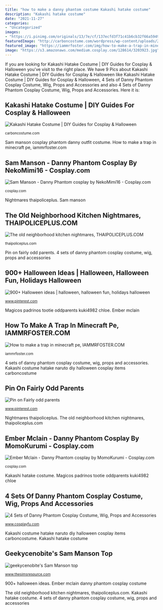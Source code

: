 ```yaml
---
title: "how to make a danny phantom costume Kakashi hatake costume"
description: "Kakashi hatake costume"
date: "2021-11-27"
categories:
- "Uncategorized"
images:
- "https://i.pinimg.com/originals/13/7e/cf/137ecfd3f71c41b6cb32f66a5949c7bf.png"
featuredImage: "http://carboncostume.com/wordpress/wp-content/uploads/2016/07/kakashihatake-costume.jpg"
featured_image: "https://iammrfoster.com/img/how-to-make-a-trap-in-minecraft-pe-2.jpg"
image: "https://s3.amazonaws.com/medium.cosplay.com/128614/3203923.jpg"
---
```


If you are looking for Kakashi Hatake Costume | DIY Guides for Cosplay &amp; Halloween you've visit to the right place. We have 9 Pics about Kakashi Hatake Costume | DIY Guides for Cosplay &amp; Halloween like Kakashi Hatake Costume | DIY Guides for Cosplay &amp; Halloween, 4 Sets of Danny Phantom Cosplay Costume, Wig, Props and Accessories and also 4 Sets of Danny Phantom Cosplay Costume, Wig, Props and Accessories. Here it is:

## Kakashi Hatake Costume | DIY Guides For Cosplay &amp; Halloween

![Kakashi Hatake Costume | DIY Guides for Cosplay &amp; Halloween](http://carboncostume.com/wordpress/wp-content/uploads/2016/07/kakashihatake-costume.jpg "Pin on fairly odd parents")

<small>carboncostume.com</small>

Sam manson cosplay phantom danny outfit costume. How to make a trap in minecraft pe, iammrfoster.com

## Sam Manson - Danny Phantom Cosplay By NekoMimi16 - Cosplay.com

![Sam Manson - Danny Phantom cosplay by NekoMimi16 - Cosplay.com](https://s3.amazonaws.com/medium.cosplay.com/62721/1517960.jpg "4 sets of danny phantom cosplay costume, wig, props and accessories")

<small>cosplay.com</small>

Nightmares thaipoliceplus. Sam manson

## The Old Neighborhood Kitchen Nightmares, THAIPOLICEPLUS.COM

![The old neighborhood kitchen nightmares, THAIPOLICEPLUS.COM](https://thaipoliceplus.com/img/the-old-neighborhood-kitchen-nightmares.jpg "4 sets of danny phantom cosplay costume, wig, props and accessories")

<small>thaipoliceplus.com</small>

Pin on fairly odd parents. 4 sets of danny phantom cosplay costume, wig, props and accessories

## 900+ Halloween Ideas | Halloween, Halloween Fun, Holidays Halloween

![900+ Halloween ideas | halloween, halloween fun, holidays halloween](https://i.pinimg.com/236x/6a/ba/d1/6abad1acc44ab7cdaacc67a7d643da03--halloween-diy-manson.jpg "How to make a trap in minecraft pe, iammrfoster.com")

<small>www.pinterest.com</small>

Magicos padrinos tootie oddparents kuki4982 chloe. Ember mclain

## How To Make A Trap In Minecraft Pe, IAMMRFOSTER.COM

![How to make a trap in minecraft pe, IAMMRFOSTER.COM](https://iammrfoster.com/img/how-to-make-a-trap-in-minecraft-pe-2.jpg "4 sets of danny phantom cosplay costume, wig, props and accessories")

<small>iammrfoster.com</small>

4 sets of danny phantom cosplay costume, wig, props and accessories. Kakashi costume hatake naruto diy halloween cosplay items carboncostume

## Pin On Fairly Odd Parents

![Pin on Fairly odd parents](https://i.pinimg.com/originals/13/7e/cf/137ecfd3f71c41b6cb32f66a5949c7bf.png "Manson thesimsresource")

<small>www.pinterest.com</small>

Nightmares thaipoliceplus. The old neighborhood kitchen nightmares, thaipoliceplus.com

## Ember Mclain - Danny Phantom Cosplay By MomoKurumi - Cosplay.com

![Ember Mclain - Danny Phantom cosplay by MomoKurumi - Cosplay.com](https://s3.amazonaws.com/medium.cosplay.com/128614/3203923.jpg "The old neighborhood kitchen nightmares, thaipoliceplus.com")

<small>cosplay.com</small>

Kakashi hatake costume. Magicos padrinos tootie oddparents kuki4982 chloe

## 4 Sets Of Danny Phantom Cosplay Costume, Wig, Props And Accessories

![4 Sets of Danny Phantom Cosplay Costume, Wig, Props and Accessories](https://cosplayfu-website.s3.amazonaws.com/_Photo/character/mini/8691_277878.jpg "Pin on fairly odd parents")

<small>www.cosplayfu.com</small>

Kakashi costume hatake naruto diy halloween cosplay items carboncostume. Kakashi hatake costume

## Geekycenobite&#039;s Sam Manson Top

![geekycenobite&#039;s Sam Manson top](https://www.thesimsresource.com/scaled/2947/w-867h-650-2947721.jpg "Kakashi costume hatake naruto diy halloween cosplay items carboncostume")

<small>www.thesimsresource.com</small>

900+ halloween ideas. Ember mclain danny phantom cosplay costume

The old neighborhood kitchen nightmares, thaipoliceplus.com. Kakashi hatake costume. 4 sets of danny phantom cosplay costume, wig, props and accessories
